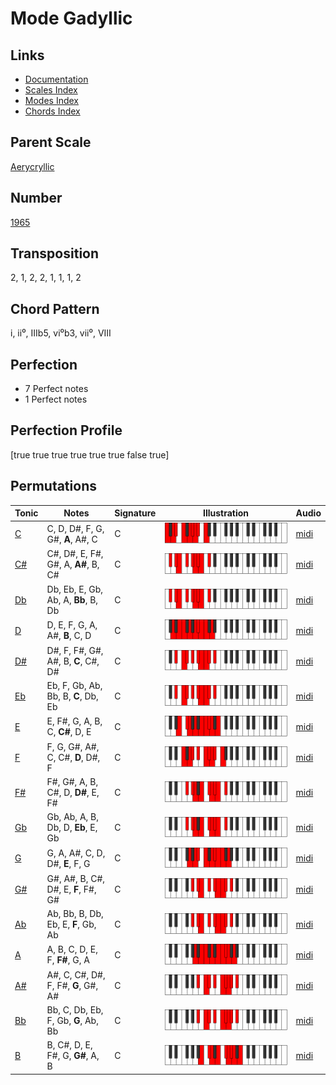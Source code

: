 # Mode Gadyllic

## Links

- [Documentation](README.md)
- [Scales Index](Scales.md)
- [Modes Index](Modes.md)
- [Chords Index](Chords.md)

## Parent Scale

[Aerycryllic](ScaleAerycryllic.md)

## Number

[1965](https://ianring.com/musictheory/scales/1965)

## Transposition

2, 1, 2, 2, 1, 1, 1, 2

## Chord Pattern

i, ii⁰, IIIb5, vi⁰b3, vii⁰, VIII

## Perfection

- 7 Perfect notes
- 1 Perfect notes

## Perfection Profile

[true true true true true true false true]

## Permutations

| Tonic | Notes | Signature | Illustration | Audio |
|-------|-------|-----------|--------------|-------|
| [C](ModeCNaturalGadyllic.md) | C, D, D#, F, G, G#, **A**, A#, C | C | ![CNaturalGadyllic](ModeCNaturalGadyllic.png) | [midi](https://github.com/edipermadi/music/blob/main/docs/ModeCNaturalGadyllic.mid?raw=true) |
| [C#](ModeCSharpGadyllic.md) | C#, D#, E, F#, G#, A, **A#**, B, C# | C | ![CSharpGadyllic](ModeCSharpGadyllic.png) | [midi](https://github.com/edipermadi/music/blob/main/docs/ModeCSharpGadyllic.mid?raw=true) |
| [Db](ModeDFlatGadyllic.md) | Db, Eb, E, Gb, Ab, A, **Bb**, B, Db | C | ![DFlatGadyllic](ModeDFlatGadyllic.png) | [midi](https://github.com/edipermadi/music/blob/main/docs/ModeDFlatGadyllic.mid?raw=true) |
| [D](ModeDNaturalGadyllic.md) | D, E, F, G, A, A#, **B**, C, D | C | ![DNaturalGadyllic](ModeDNaturalGadyllic.png) | [midi](https://github.com/edipermadi/music/blob/main/docs/ModeDNaturalGadyllic.mid?raw=true) |
| [D#](ModeDSharpGadyllic.md) | D#, F, F#, G#, A#, B, **C**, C#, D# | C | ![DSharpGadyllic](ModeDSharpGadyllic.png) | [midi](https://github.com/edipermadi/music/blob/main/docs/ModeDSharpGadyllic.mid?raw=true) |
| [Eb](ModeEFlatGadyllic.md) | Eb, F, Gb, Ab, Bb, B, **C**, Db, Eb | C | ![EFlatGadyllic](ModeEFlatGadyllic.png) | [midi](https://github.com/edipermadi/music/blob/main/docs/ModeEFlatGadyllic.mid?raw=true) |
| [E](ModeENaturalGadyllic.md) | E, F#, G, A, B, C, **C#**, D, E | C | ![ENaturalGadyllic](ModeENaturalGadyllic.png) | [midi](https://github.com/edipermadi/music/blob/main/docs/ModeENaturalGadyllic.mid?raw=true) |
| [F](ModeFNaturalGadyllic.md) | F, G, G#, A#, C, C#, **D**, D#, F | C | ![FNaturalGadyllic](ModeFNaturalGadyllic.png) | [midi](https://github.com/edipermadi/music/blob/main/docs/ModeFNaturalGadyllic.mid?raw=true) |
| [F#](ModeFSharpGadyllic.md) | F#, G#, A, B, C#, D, **D#**, E, F# | C | ![FSharpGadyllic](ModeFSharpGadyllic.png) | [midi](https://github.com/edipermadi/music/blob/main/docs/ModeFSharpGadyllic.mid?raw=true) |
| [Gb](ModeGFlatGadyllic.md) | Gb, Ab, A, B, Db, D, **Eb**, E, Gb | C | ![GFlatGadyllic](ModeGFlatGadyllic.png) | [midi](https://github.com/edipermadi/music/blob/main/docs/ModeGFlatGadyllic.mid?raw=true) |
| [G](ModeGNaturalGadyllic.md) | G, A, A#, C, D, D#, **E**, F, G | C | ![GNaturalGadyllic](ModeGNaturalGadyllic.png) | [midi](https://github.com/edipermadi/music/blob/main/docs/ModeGNaturalGadyllic.mid?raw=true) |
| [G#](ModeGSharpGadyllic.md) | G#, A#, B, C#, D#, E, **F**, F#, G# | C | ![GSharpGadyllic](ModeGSharpGadyllic.png) | [midi](https://github.com/edipermadi/music/blob/main/docs/ModeGSharpGadyllic.mid?raw=true) |
| [Ab](ModeAFlatGadyllic.md) | Ab, Bb, B, Db, Eb, E, **F**, Gb, Ab | C | ![AFlatGadyllic](ModeAFlatGadyllic.png) | [midi](https://github.com/edipermadi/music/blob/main/docs/ModeAFlatGadyllic.mid?raw=true) |
| [A](ModeANaturalGadyllic.md) | A, B, C, D, E, F, **F#**, G, A | C | ![ANaturalGadyllic](ModeANaturalGadyllic.png) | [midi](https://github.com/edipermadi/music/blob/main/docs/ModeANaturalGadyllic.mid?raw=true) |
| [A#](ModeASharpGadyllic.md) | A#, C, C#, D#, F, F#, **G**, G#, A# | C | ![ASharpGadyllic](ModeASharpGadyllic.png) | [midi](https://github.com/edipermadi/music/blob/main/docs/ModeASharpGadyllic.mid?raw=true) |
| [Bb](ModeBFlatGadyllic.md) | Bb, C, Db, Eb, F, Gb, **G**, Ab, Bb | C | ![BFlatGadyllic](ModeBFlatGadyllic.png) | [midi](https://github.com/edipermadi/music/blob/main/docs/ModeBFlatGadyllic.mid?raw=true) |
| [B](ModeBNaturalGadyllic.md) | B, C#, D, E, F#, G, **G#**, A, B | C | ![BNaturalGadyllic](ModeBNaturalGadyllic.png) | [midi](https://github.com/edipermadi/music/blob/main/docs/ModeBNaturalGadyllic.mid?raw=true) |
